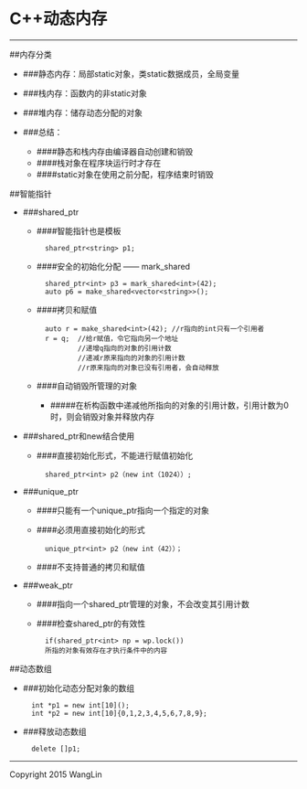 # C++动态内存
-----


##内存分类
* ###静态内存：局部static对象，类static数据成员，全局变量
* ###栈内存：函数内的非static对象
* ###堆内存：储存动态分配的对象

* ###总结：
    * ####静态和栈内存由编译器自动创建和销毁
    * ####栈对象在程序块运行时才存在
    * ####static对象在使用之前分配，程序结束时销毁
    
##智能指针
* ###shared_ptr
    * ####智能指针也是模板

            shared_ptr<string> p1;

    * ####安全的初始化分配 —— mark_shared
    
            shared_ptr<int> p3 = mark_shared<int>(42);
            auto p6 = make_shared<vector<string>>();

    * ####拷贝和赋值
    
            auto r = make_shared<int>(42); //r指向的int只有一个引用者
            r = q;  //给r赋值，令它指向另一个地址
                    //递增q指向的对象的引用计数
                    //递减r原来指向的对象的引用计数
                    //r原来指向的对象已没有引用者，会自动释放

    * ####自动销毁所管理的对象
        * #####在析构函数中递减他所指向的对象的引用计数，引用计数为0时，则会销毁对象并释放内存
* ###shared_ptr和new结合使用
    * ####直接初始化形式，不能进行赋值初始化
    
            shared_ptr<int> p2（new int（1024））;

* ###unique_ptr
    * ####只能有一个unique_ptr指向一个指定的对象
    * ####必须用直接初始化的形式
    
            unique_ptr<int> p2（new int（42））；
            
    * ####不支持普通的拷贝和赋值

* ###weak_ptr
    * ####指向一个shared_ptr管理的对象，不会改变其引用计数
    * ####检查shared_ptr的有效性
    
            if(shared_ptr<int> np = wp.lock())
            所指的对象有效存在才执行条件中的内容
                
##动态数组
* ###初始化动态分配对象的数组

        int *p1 = new int[10]();
        int *p2 = new int[10]{0,1,2,3,4,5,6,7,8,9};
        
* ###释放动态数组

        delete []p1;




------

Copyright 2015 WangLin
<!-- create time: 2015-04-05 10:15:37  -->
